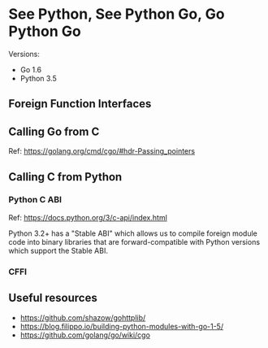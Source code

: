 # See Python, See Python Go, Go Python Go

Versions:
* Go 1.6
* Python 3.5

## Foreign Function Interfaces

## Calling Go from C

Ref: https://golang.org/cmd/cgo/#hdr-Passing_pointers


## Calling C from Python

### Python C ABI

Ref: https://docs.python.org/3/c-api/index.html

Python 3.2+ has a "Stable ABI" which allows us to compile foreign module code 
into binary libraries that are forward-compatible with Python versions which 
support the Stable ABI.


### CFFI




## Useful resources


* https://github.com/shazow/gohttplib/
* https://blog.filippo.io/building-python-modules-with-go-1-5/
* https://github.com/golang/go/wiki/cgo

